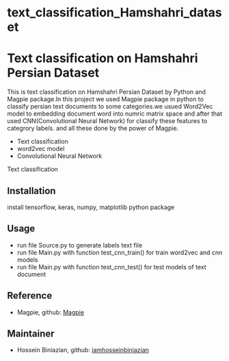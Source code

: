 # text_classification_Hamshahri_dataset
# Text classification on Hamshahri Persian Dataset


This is text classification on Hamshahri Persian Dataset by Python and Magpie package.In this project we used Magpie package in python to classify persian text documents to some categories.we usued Word2Vec model to embedding document word into numric matrix space and after that used CNN(Convolutional Neural Network) for classify these features to categrory labels. and all these done by the power of Magpie.
- Text classification
- word2vec model 
- Convolutional Neural Network


Text classification

## Installation
install tensorflow, keras, numpy, matplotlib python package

## Usage
- run file Source.py to generate labels text file 
- run file Main.py with function test_cnn_train() for train word2vec and cnn models
- run file Main.py with function test_cnn_test() for test models of text document
## Reference 

- Magpie, github: [Magpie](https://github.com/inspirehep/magpie.git) 

## Maintainer
* Hossein Biniazian, github: [iamhosseinbiniazian](https://github.com/iamhosseinbiniazian)

